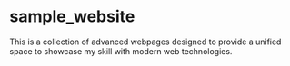 # sample_website
This is a collection of advanced webpages designed to provide a unified space to showcase my skill with modern web technologies.
